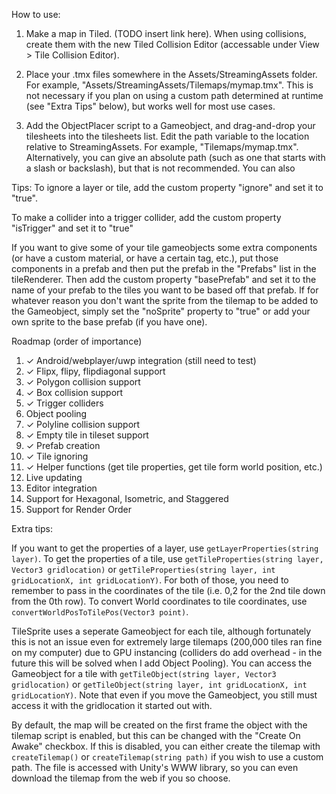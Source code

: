 How to use:

1. Make a map in Tiled. (TODO insert link here). When using collisions, create them with the new Tiled Collision Editor (accessable under View > Tile Collision Editor).

2. Place your .tmx files somewhere in the Assets/StreamingAssets folder. For example, "Assets/StreamingAssets/Tilemaps/mymap.tmx". This is not necessary if you plan on using a custom path determined at runtime (see "Extra Tips" below), but works well for most use cases.

4. Add the ObjectPlacer script to a Gameobject, and drag-and-drop your tilesheets into the tilesheets list. Edit the path variable to the location relative to StreamingAssets. For example, "Tilemaps/mymap.tmx". Alternatively, you can give an absolute path (such as one that starts with a slash or backslash), but that is not recommended. You can also

Tips:
To ignore a layer or tile, add the custom property "ignore" and set it to "true".  

To make a collider into a trigger collider, add the custom property "isTrigger" and set it to "true"  

If you want to give some of your tile gameobjects some extra components (or have a custom material, or have a certain tag, etc.), put those components in a prefab and then put the prefab in the "Prefabs" list in the tileRenderer. Then add the custom property "basePrefab" and set it to the name of your prefab to the tiles you want to be based off that prefab. If for whatever reason you don't want the sprite from the tilemap to be added to the Gameobject, simply set the "noSprite" property to "true" or add your own sprite to the base prefab (if you have one).

Roadmap (order of importance)
1. ✓ Android/webplayer/uwp integration (still need to test)  
2. ✓ Flipx, flipy, flipdiagonal support  
3. ✓ Polygon collision support    
4. ✓ Box collision support    
5. ✓ Trigger colliders  
6. Object pooling
7. ✓ Polyline collision support    
8. ✓ Empty tile in tileset support  
9. ✓ Prefab creation  
10. ✓ Tile ignoring  
11. ✓ Helper functions (get tile properties, get tile form world position, etc.)  
12. Live updating  
13. Editor integration  
14. Support for Hexagonal, Isometric, and Staggered
15. Support for Render Order

Extra tips:

If you want to get the properties of a layer, use `getLayerProperties(string layer)`. To get the properties of a tile, use `getTileProperties(string layer, Vector3 gridlocation)` or `getTileProperties(string layer, int gridLocationX, int gridLocationY)`. For both of those, you need to remember to pass in the coordinates of the tile (i.e. 0,2 for the 2nd tile down from the 0th row). To convert World coordinates to tile coordinates, use `convertWorldPosToTilePos(Vector3 point)`.  

TileSprite uses a seperate Gameobject for each tile, although fortunately this is not an issue even for extremely large tilemaps (200,000 tiles ran fine on my computer) due to GPU instancing (colliders do add overhead - in the future this will be solved when I add Object Pooling). You can access the Gameobject for a tile with `getTileObject(string layer, Vector3 gridlocation)` or `getTileObject(string layer, int gridLocationX, int gridLocationY)`. Note that even if you move the Gameobject, you still must access it with the gridlocation it started out with.

By default, the map will be created on the first frame the object with the tilemap script is enabled, but this can be changed with the "Create On Awake" checkbox. If this is disabled, you can either create the tilemap with `createTilemap()` or `createTilemap(string path)` if you wish to use a custom path. The file is accessed with Unity's WWW library, so you can even download the tilemap from the web if you so choose.
